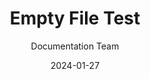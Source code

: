 ---
title: "Empty File Test"
description: "This file has no content"
author: "Documentation Team"
date: "2024-01-27"
tags: ["error-test", "empty"]
--- 